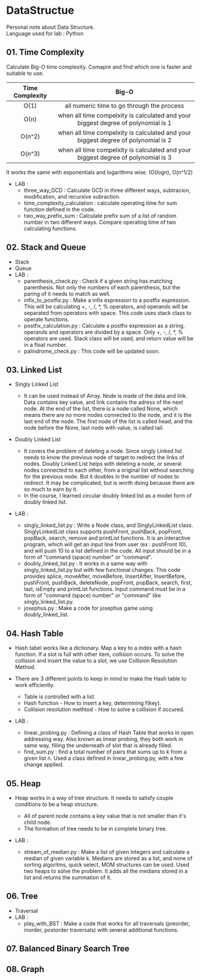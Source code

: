 # DataStructue
Personal note about Data Structure. <br>
Language used for lab : Python

## 01. Time Complexity
Calculate Big-O time complexity. Comapre and find which one is faster and suitable to use.

|Time Complexity|Big-O|
|:---:|:---:|
| O(1) | all numeric time to go through the process |
| O(n) | when all time compelxity is calculated and your biggest degree of polynomial is 1 |
| O(n^2) | when all time compelxity is calculated and your biggest degree of polynomial is 2 |
| O(n^3) | when all time compelxity is calculated and your biggest degree of polynomial is 3 |

It works the same with exponentials and logarithms wise. (O(logn), O(n^1/2)

- LAB :
  - three_way_GCD : Calculate GCD in three different ways, subtracion, modification, and recursive subraction.
  - time_complexity_calculation : calculate operating time for sum function defined in the code.
  - two_way_prefix_sum : Calculate prefix sum of a list of random number in two different ways. Compare operating time of two calculating functions. 

## 02. Stack and Queue
- Stack
- Queue
- LAB :
  - parenthesis_check.py : Check if a given string has matching parenthesis. Not only the numbers of each parenthesis, but the paring of it needs to match as well.
  - infix_to_postfix.py : Make a infix expression to a postfix expression. This will be calculating +, -, /, \*, % operators, and operands will be separated from operators with space. This code uses stack class to operate functions.
  - postfix_calculation.py : Calculate a postfix expression as a string, operands and operators are divided by a space. Only +, -, /, \*, % operators are used. Stack class will be used, and return value will be in a float number.
  - palindrome_check.py : This code will be updated soon.

## 03. Linked List
- Singly Linked List
  - It can be used instead of Array. Node is made of the data and link. Data contains key value, and link contains the adress of the next node. At the end of the list, there is a node called None, which means there are no more nodes connected to the node, and it is the last end of the node. The first node of the list is called head, and the node before the None, last node with value, is called tail.
  
- Doubly Linked List
  - It covers the problem of deleting a node. Since singly Linked list needs to know the previous node of target to redirect the links of nodes. Doubly Linked List helps with deleting a node, or several nodes connected to each other, from a original list without searching for the previous node. But it doubles in the number of nodes to redirect. It may be complicated, but is worth doing because there are so much to earn by it.
  - In the course, I learned circular doubly linked list as a model form of doubly linked list.
  
- LAB :
  - singly_linked_list.py : Write a Node class, and SinglyLinkedList class. SinglyLinkedList class supports pushFront, pushBack, popFront, popBack, search, remove and printList functions. It is an interactive program, which will get an input line from user (ex : pushFront 10), and will push 10 to a list defined in the code. All input should be in a form of "command (space) number" or "command".
  - doubly_linked_list.py : It works in a same way with singly_linked_list.py but with few functional changes. This code provides splice, moveAfter, moveBefore, InsertAfter, InsertBefore, pushFront, pushBack, deleteNode, popFront, popBack, search, first, last, isEmpty and printList functions. Input command must be in a form of "command (space) number" or "command" like singly_linked_list.py.
  - josephus.py : Make a code for josephus game using doubly_linked_list.
  
## 04. Hash Table
- Hash tabel works like a dictionary. Map a key to a index with a hash function. If a slot is full with other item, collision occurs. To solve the collision and insert the value to a slot, we use Collision Resolution Method. 
- There are 3 different points to keep in mind to make the Hash table to work efficiently. 
  - Table is controlled with a list.
  - Hash function - How to insert a key, determining f(key).
  - Collision resolution methtod - How to solve a collision if occured.
  
- LAB :
  - linear_probing.py : Defining a class of Hash Table that works in open addressing way. Also known as linear probing, they both work in same way, filling the underneath of slot that is already filled. 
  - find_sum.py : find a total number of pairs that sums up to k from a given list n. Used a class defined in linear_probing.py, with a few change applied.
  
## 05. Heap
- Heap works in a way of tree structure. It needs to satisfy couple conditions to be a heap structure. 
  - All of parent node contains a key value that is not smaller than it's child node. 
  - The formation of tree needs to be in complete binary tree. 
  
- LAB :
  - stream_of_median.py : Make a list of given integers and calculate a median of given variable k. Medians are stored as a list, and none of sorting algoritms, quick select, MOM structures can be used. Used two heaps to solve the problem. It adds all the medians stored in a list and returns the summation of it.

## 06. Tree
- Traversal
- LAB : 
  - play_with_BST : Make a code that works for all traversals (preorder, inorder, postorder traversals) with several additional functions.
  
## 07. Balanced Binary Search Tree

## 08. Graph
